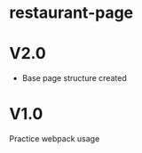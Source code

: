 # restaurant-page
<h1>V2.0</h1>
<ul>
<li> Base page structure created
</li>
</ul>

<h1>V1.0</h1>
Practice webpack usage